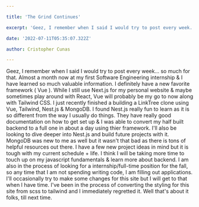 ```yaml
---

title: 'The Grind Continues'

excerpt: 'Geez, I remember when I said I would try to post every week... so much for that. Almost a month now at my first Software Engineering internship & I have learned so much valuable information. I definitely have a new favorite framework ( Vue ). While I still use Next.js'

date: '2022-07-11T05:35:07.322Z'

author: Cristopher Cunas

---
```



Geez, I remember when I said I would try to post every week... so much for that. Almost a month now at my first Software Engineering internship & I have learned so much valuable information. I definitely have a new favorite framework ( Vue ). While I still use Next.js for my personal website & maybe sometimes play around with React, Vue will probably be my go to now along with Tailwind CSS. I just recently finished a building a LinkTree clone using Vue, Tailwind, Nest.js & MongoDB. I found Nest.js really fun to learn as it is so different from the way I usually do things. They have really good documentation on how to get set up & I was able to convert my half built backend to a full one in about a day using thier framework. I'll also be looking to dive deeper into Nest.js and build future projects with it. MongoDB was new to me as well but it wasn't that bad as there is tons of helpful resources out there. I have a few new project ideas in mind but it is tough with my current schedule + life. I think I will be taking more time to touch up on my javascript fundamentals & learn more about backend. I am also in the process of looking for a internship/full-time position for the fall, so any time that I am not spending writing code, I am filling out applications. I'll occasionally try to make some changes for this site but I will get to that when I have time. I've been in the process of converting the styling for this site from scss to tailwind and I immediately regretted it. Well that's about it folks, till next time.
